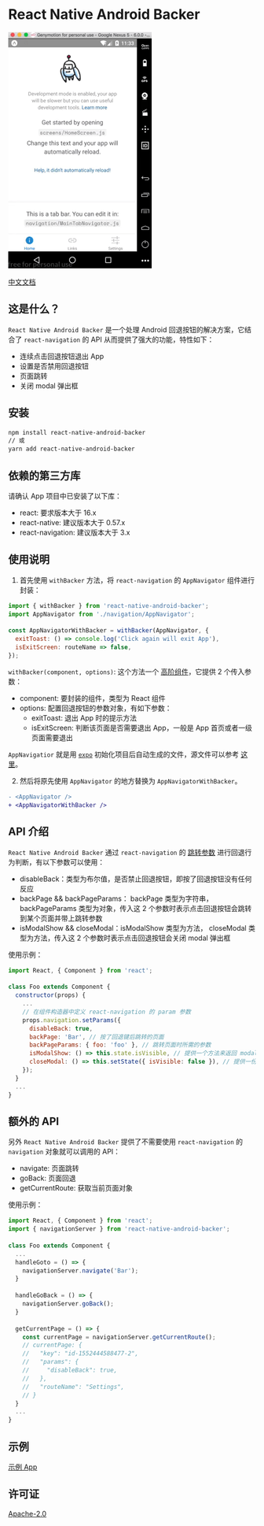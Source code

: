 # React Native Android Backer

![](./demo.gif)

[中文文档](./README_cn.md)

## 这是什么？

`React Native Android Backer` 是一个处理 Android 回退按钮的解决方案，它结合了 `react-navigation` 的 API 从而提供了强大的功能，特性如下：

* 连续点击回退按钮退出 App
* 设置是否禁用回退按钮
* 页面跳转
* 关闭 modal 弹出框

## 安装

```sh
npm install react-native-android-backer
// 或
yarn add react-native-android-backer
```

## 依赖的第三方库

请确认 App 项目中已安装了以下库：

* react: 要求版本大于 16.x
* react-native: 建议版本大于 0.57.x
* react-navigation: 建议版本大于 3.x

## 使用说明

1. 首先使用 `withBacker` 方法，将 `react-navigation` 的 `AppNavigator` 组件进行封装：

```js
import { withBacker } from 'react-native-android-backer';
import AppNavigator from './navigation/AppNavigator';

const AppNavigatorWithBacker = withBacker(AppNavigator, {
  exitToast: () => console.log('Click again will exit App'),
  isExitScreen: routeName => false,
});
```

`withBacker(component, options)`: 这个方法一个 [高阶组件](https://reactjs.org/docs/higher-order-components.html)，它提供 2 个传入参数：

* component: 要封装的组件，类型为 React 组件
* options: 配置回退按钮的参数对象，有如下参数：
  * exitToast: 退出 App 时的提示方法
  * isExitScreen: 判断该页面是否需要退出 App，一般是 App 首页或者一级页面需要退出

`AppNavigatior` 就是用 [`expo`](https://expo.io/) 初始化项目后自动生成的文件，源文件可以参考 [这里](./example/src/navigation/AppNavigator.js)。

2. 然后将原先使用 `AppNavigator` 的地方替换为 `AppNavigatorWithBacker`。

```diff
- <AppNavigator />
+ <AppNavigatorWithBacker />
```

## API 介绍

`React Native Android Backer` 通过 `react-navigation` 的 [跳转参数](https://reactnavigation.org/docs/en/params.html) 进行回退行为判断，有以下参数可以使用：

* disableBack：类型为布尔值，是否禁止回退按钮，即按了回退按钮没有任何反应
* backPage && backPageParams： backPage 类型为字符串，backPageParams 类型为对象，传入这 2 个参数时表示点击回退按钮会跳转到某个页面并带上跳转参数
* isModalShow && closeModal：isModalShow 类型为方法， closeModal 类型为方法，传入这 2 个参数时表示点击回退按钮会关闭 modal 弹出框

使用示例：

```js
import React, { Component } from 'react';

class Foo extends Component {
  constructor(props) {
    ...
    // 在组件构造器中定义 react-navigation 的 param 参数
    props.navigation.setParams({
      disableBack: true,
      backPage: 'Bar', // 按了回退键后跳转的页面
      backPageParams: { foo: 'foo' }, // 跳转页面时所需的参数
      isModalShow: () => this.state.isVisible, // 提供一个方法来返回 modal 是否打开的 state
      closeModal: () => this.setState({ isVisible: false }), // 提供一份方法来关闭 modal
    });
  }
  ...
}
```

## 额外的 API

另外 `React Native Android Backer` 提供了不需要使用 `react-navigation` 的 `navigation` 对象就可以调用的 API：

* navigate: 页面跳转
* goBack: 页面回退
* getCurrentRoute: 获取当前页面对象

使用示例：

```js
import React, { Component } from 'react';
import { navigationServer } from 'react-native-android-backer';

class Foo extends Component {
  ...
  handleGoto = () => {
    navigationServer.navigate('Bar');
  }

  handleGoBack = () => {
    navigationServer.goBack();
  }

  getCurrentPage = () => {
    const currentPage = navigationServer.getCurrentRoute();
    // currentPage: {
    //   "key": "id-1552444588477-2",
    //   "params": {
    //     "disableBack": true,
    //   },
    //   "routeName": "Settings",
    // }
  }
  ...
}
```

## 示例

[示例 App](./example)

## 许可证

[Apache-2.0](./LICENSE)
